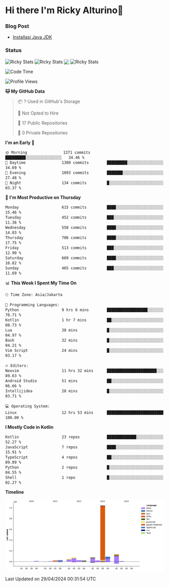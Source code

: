 # Hi there I'm Ricky Alturino👋

### Blog Post

<!-- BLOG-POST-LIST:START -->

- [Installasi Java JDK](https://onirutla.medium.com/installasi-java-jdk-ec701beeb5cb?source=rss-d9d81c918cc9------2)
<!-- BLOG-POST-LIST:END -->

### Status

<img align="center" alt="Ricky Stats" src="https://github-readme-stats.vercel.app/api?username=Alturino&theme=dark&show_icons=true&hide_border=false" />
<img align="center" alt="Ricky Stats" src="https://github-readme-stats.vercel.app/api/top-langs/?username=Alturino&theme=dark&show_icons=true&layout=compact"/>
<img align="center" width="640px" src="https://github-readme-stats.vercel.app/api/wakatime?username=Alturino&layout=compact&hide_border=true&theme=dark">
<img align="center" alt="Ricky Stats" src="https://leetcard.jacoblin.cool/onirutla?border=0&radius=20&ext=activity"/>

<!--START_SECTION:waka-->
![Code Time](http://img.shields.io/badge/Code%20Time-251%20hrs%204%20mins-blue)

![Profile Views](http://img.shields.io/badge/Profile%20Views-0-blue)

**🐱 My GitHub Data** 

> 📦 ? Used in GitHub's Storage 
 > 
> 🚫 Not Opted to Hire
 > 
> 📜 17 Public Repositories 
 > 
> 🔑 0 Private Repositories 
 > 
**I'm an Early 🐤** 

```text
🌞 Morning                1371 commits        █████████░░░░░░░░░░░░░░░░   34.46 % 
🌆 Daytime                1380 commits        █████████░░░░░░░░░░░░░░░░   34.69 % 
🌃 Evening                1093 commits        ███████░░░░░░░░░░░░░░░░░░   27.48 % 
🌙 Night                  134 commits         █░░░░░░░░░░░░░░░░░░░░░░░░   03.37 % 
```
📅 **I'm Most Productive on Thursday** 

```text
Monday                   615 commits         ████░░░░░░░░░░░░░░░░░░░░░   15.46 % 
Tuesday                  452 commits         ███░░░░░░░░░░░░░░░░░░░░░░   11.36 % 
Wednesday                558 commits         ████░░░░░░░░░░░░░░░░░░░░░   14.03 % 
Thursday                 706 commits         ████░░░░░░░░░░░░░░░░░░░░░   17.75 % 
Friday                   513 commits         ███░░░░░░░░░░░░░░░░░░░░░░   12.90 % 
Saturday                 669 commits         ████░░░░░░░░░░░░░░░░░░░░░   16.82 % 
Sunday                   465 commits         ███░░░░░░░░░░░░░░░░░░░░░░   11.69 % 
```


📊 **This Week I Spent My Time On** 

```text
🕑︎ Time Zone: Asia/Jakarta

💬 Programming Languages: 
Python                   9 hrs 6 mins        ██████████████████░░░░░░░   70.71 % 
Kotlin                   1 hr 7 mins         ██░░░░░░░░░░░░░░░░░░░░░░░   08.73 % 
Lua                      38 mins             █░░░░░░░░░░░░░░░░░░░░░░░░   04.97 % 
Bash                     32 mins             █░░░░░░░░░░░░░░░░░░░░░░░░   04.21 % 
Vim Script               24 mins             █░░░░░░░░░░░░░░░░░░░░░░░░   03.17 % 

🔥 Editors: 
Neovim                   11 hrs 32 mins      ██████████████████████░░░   89.63 % 
Android Studio           51 mins             ██░░░░░░░░░░░░░░░░░░░░░░░   06.66 % 
Intellijidea             28 mins             █░░░░░░░░░░░░░░░░░░░░░░░░   03.71 % 

💻 Operating System: 
Linux                    12 hrs 53 mins      █████████████████████████   100.00 % 
```

**I Mostly Code in Kotlin** 

```text
Kotlin                   23 repos            █████████████░░░░░░░░░░░░   52.27 % 
JavaScript               7 repos             ████░░░░░░░░░░░░░░░░░░░░░   15.91 % 
TypeScript               4 repos             ██░░░░░░░░░░░░░░░░░░░░░░░   09.09 % 
Python                   2 repos             █░░░░░░░░░░░░░░░░░░░░░░░░   04.55 % 
Shell                    1 repo              █░░░░░░░░░░░░░░░░░░░░░░░░   02.27 % 
```



**Timeline**

![Lines of Code chart](https://raw.githubusercontent.com/Alturino/Alturino/main/assets/bar_graph.png)


 Last Updated on 29/04/2024 00:31:54 UTC
<!--END_SECTION:waka-->

